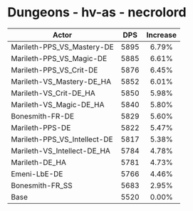 # Dungeons - hv-as - necrolord
| Actor | DPS | Increase |
|---|:---:|:---:|
|Marileth-PPS_VS_Mastery-DE|5895|6.79%|
|Marileth-PPS_VS_Magic-DE|5885|6.61%|
|Marileth-PPS_VS_Crit-DE|5876|6.45%|
|Marileth-VS_Mastery-DE_HA|5852|6.01%|
|Marileth-VS_Crit-DE_HA|5850|5.98%|
|Marileth-VS_Magic-DE_HA|5840|5.80%|
|Bonesmith-FR-DE|5829|5.60%|
|Marileth-PPS-DE|5822|5.47%|
|Marileth-PPS_VS_Intellect-DE|5817|5.38%|
|Marileth-VS_Intellect-DE_HA|5784|4.78%|
|Marileth-DE_HA|5781|4.73%|
|Emeni-LbE-DE|5766|4.46%|
|Bonesmith-FR_SS|5683|2.95%|
|Base|5520|0.00%|
